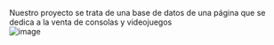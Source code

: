 
Nuestro proyecto se trata de una base de datos de una página que se dedica a la venta de consolas y videojuegos  
![image](https://github.com/user-attachments/assets/16d1fcf9-e393-4b6a-b0fd-efa33703949b)




